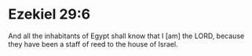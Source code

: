 # Ezekiel 29:6

And all the inhabitants of Egypt shall know that I [am] the LORD, because they have been a staff of reed to the house of Israel.
